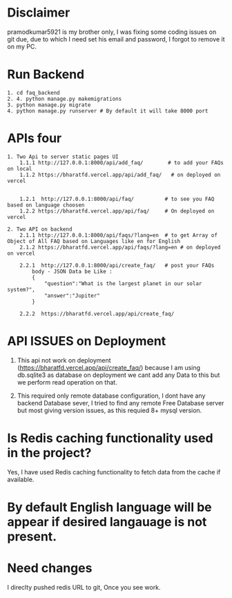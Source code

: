 # Disclaimer 
pramodkumar5921 is my brother only, I was fixing some coding issues on git due, due to which I need set his email and password,
I forgot to remove it on my PC.


# Run Backend
    1. cd faq_backend
    2. 4. python manage.py makemigrations
    3. python manage.py migrate
    4. python manage.py runserver # By default it will take 8000 port

# APIs  four
    1. Two Api to server static pages UI
        1.1.1 http://127.0.0.1:8000/api/add_faq/        # to add your FAQs on local
        1.1.2 https://bharatfd.vercel.app/api/add_faq/   # on deployed on vercel 


        1.2.1  http://127.0.0.1:8000/api/faq/          # to see you FAQ based on language choosen
        1.2.2 https://bharatfd.vercel.app/api/faq/     # On deployed on vercel

    2. Two API on backend
        2.1.1 http://127.0.0.1:8000/api/faqs/?lang=en  # to get Array of Object of All FAQ based on Languages like en for English
        2.1.2 https://bharatfd.vercel.app/api/faqs/?lang=en # on deployed on vercel

        2.2.1  http://127.0.0.1:8000/api/create_faq/   # post your FAQs 
            body - JSON Data be Like :
            {
                "question":"What is the largest planet in our solar system?",
                "answer":"Jupiter"
            }

        2.2.2  https://bharatfd.vercel.app/api/create_faq/     


# API ISSUES on Deployment
1. This api not work on deployment (https://bharatfd.vercel.app/api/create_faq/) because I am using db.sqlite3 as database on  deployment we cant add any Data to this but we perform read operation on that.

2. This required only remote database configuration, I dont have any backend Database sever, I tried to find any remote Free Database server but most giving version issues, as this requied 8+ mysql version.


# Is Redis caching functionality used in the project?
Yes, I have used Redis caching functionality to fetch data from the cache if available.


# By default English language will be appear if desired langauage is not present.

# Need changes 

I direclty pushed redis URL to git, Once you see work.


